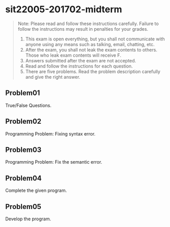 # sit22005-201702-midterm
> Note: Please read and follow these instructions carefully. Failure to follow the instructions may result in penalties for your grades.
> 1. This exam is open everything, but you shall not communicate with anyone using any means such as talking, email, chatting, etc.
> 2. After the exam, you shall not leak the exam contents to others. Those who leak exam contents will receive F.
> 3. Answers submitted after the exam are not accepted.
> 4. Read and follow the instructions for each question.
> 5. There are five problems. Read the problem description carefully and give the right answer.

## Problem01
True/False Questions.

## Problem02
Programming Problem: Fixing syntax error.

## Problem03
Programming Problem: Fix the semantic error.

## Problem04
Complete the given program.

## Problem05
Develop the program.